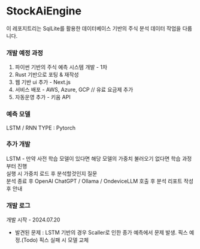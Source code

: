 # StockAiEngine

이 레포지트리는 SqlLite를 활용한 데이터베이스 기반의 주식 분석 데이터 작업을 다룹니다.  

### 개발 예정 과정
1. 파이썬 기반의 주식 예측 시스템 개발 - 1차
2. Rust 기반으로 포팅 & 재작성  
3. 웹 기반 ui 추가 - Next.js 
4. 서비스 배포 - AWS, Azure, GCP // 유료 요금제 추가  
5. 자동운영 추가 - 키움 API

### 예측 모델
LSTM / RNN
TYPE : Pytorch 

### 추가 개발
LSTM - 만약 사전 학습 모델이 있다면 해당 모델의 가중치 불러오기
없다면 학습 과정부터 진행  
실행 시 가중치 로드 후 분석할것인지 질문  
분석 종료 후 OpenAI ChatGPT / Ollama / OndeviceLLM 호출 후 분석 리포트 작성 후 안내

### 개발 로그
개발 시작 - 2024.07.20  
- 발견된 문제 : LSTM 기반의 경우 Scaller로 인한 종가 예측에서 문제 발생. 픽스 예정.(Todo) 픽스 실패 시 모델 교체  